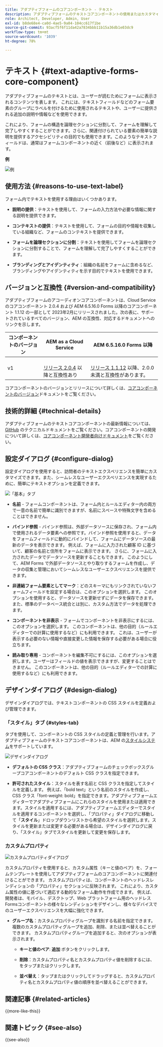 ```yaml
---
title: アダプティブフォームのコアコンポーネント - テキスト
description: アダプティブフォームのテキストコアコンポーネントの使用またはカスタマイズ。
role: Architect, Developer, Admin, User
exl-id: b8de68e4-ca0d-4ae5-9a04-104cc617f1be
source-git-commit: 93acf5f6f11da42a7834bbb11b15a36db1e03dc9
workflow-type: tm+mt
source-wordcount: '1039'
ht-degree: 78%

---
```


# テキスト {#text-adaptive-forms-core-component}

アダプティブフォームのテキストとは、ユーザーが読むためにフォームに表示されるコンテンツを表します。 これには、テキストフィールドなどのフォーム要素のグループにラベルを付けるために使用されるテキストや、ユーザーに提供される追加の説明や情報などを使用できます。

これにより、フォームの構造を論理セクションに分割して、フォームを理解して完了しやすくすることができます。さらに、関連付けられている要素の簡単な説明を提供するアクセシビリティの目的でも使用できます。このようなテキストフィールドは、通常はフォームコンポーネントの近く（前後など）に表示されます。

**例**

![例](/help/adaptive-forms/assets/text.png)

## 使用方法 {#reasons-to-use-text-label}

フォーム内でテキストを使用する理由はいくつかあります。

- **説明の提供**：テキストを使用して、フォームの入力方法や必要な情報に関する説明を提供できます。

- **コンテキストの提供**：テキストを使用して、フォームの目的や情報を収集している組織など、フォームのコンテキストを提供できます。

- **フォームを論理セクションに分割**：テキストを使用してフォームを論理セクションに分割することで、フォームを理解して完了しやすくすることができます。

- **ブランディングとアイデンティティ**：組織の名前をフォームに含めるなど、ブランディングやアイデンティティを示す目的でテキストを使用できます。

## バージョンと互換性 {#version-and-compatibility}

アダプティブフォームのアコーディオンコアコンポーネントは、Cloud Service のコアコンポーネント 2.0.4 および AEM 6.5.16.0 Forms 以降のコアコンポーネント 1.1.12 の一部として 2023年2月にリリースされました。次の表に、サポートされているすべてのバージョン、AEM の互換性、対応するドキュメントへのリンクを示します。

| コンポーネントのバージョン | AEM as a Cloud Service | AEM 6.5.16.0 Forms 以降 |
|---|---|---|
| v1 | <br>[リリース 2.0.4](/help/adaptive-forms/version.md) 以降と互換性あり | <br>[リリース 1.1.12](/help/adaptive-forms/version.md) 以降、2.0.0 未満と互換性があります。 |

コアコンポーネントのバージョンとリリースについて詳しくは、[コアコンポーネントのバージョン](/help/adaptive-forms/version.md)ドキュメントをご覧ください。

<!-- ## Sample Component Output {#sample-component-output}

To experience the Accordion Component as well as see examples of its configuration options as well as HTML and JSON output, visit the [Component Library](https://adobe.com/go/aem_cmp_library_accordion). -->

## 技術的詳細 {#technical-details}

アダプティブフォームのテキストコアコンポーネントの最新情報については、[GitHub](https://github.com/adobe/aem-core-forms-components/tree/master/ui.af.apps/src/main/content/jcr_root/apps/core/fd/components/form/text/v1/text) のテクニカルドキュメントをご覧ください。コアコンポーネントの開発について詳しくは、[コアコンポーネント開発者向けドキュメント](/help/developing/overview.md)をご覧ください。

## 設定ダイアログ {#configure-dialog}

設定ダイアログを使用すると、訪問者のテキストエクスペリエンスを簡単にカスタマイズできます。また、シームレスなユーザーエクスペリエンスを実現するために、簡単にテキストオプションを定義できます。

![「基本」タブ](/help/adaptive-forms/assets/text_properties.png)

- **名前** - フォームコンポーネントは、フォーム内とルールエディター内の両方で一意の名前で簡単に識別できますが、名前にスペースや特殊文字を含めることはできません。

- **バインド参照** - バインド参照は、外部データソースに保存され、フォーム内で使用されるデータ要素への参照です。バインド参照を使用すると、データをフォームフィールドに動的にバインドして、フォームにデータソースの最新のデータを表示できます。 例えば、フォームに入力された顧客 ID に基づいて、顧客の名前と住所をフォームに表示できます。 さらに、フォームに入力されたデータでデータソースを更新することもできます。 このようにして、AEM Forms で外部データソースとやり取りするフォームを作成し、データの収集と管理においてシームレスなユーザーエクスペリエンスを提供できます。
- **非連結フォーム要素としてマーク**：どのスキーマにもリンクされていないフォームフィールドを設定する場合は、このオプションを選択します。 このオプションを使用すると、データソースを更新せずにデータを保存できます。 また、標準のデータベース統合とは別に、カスタム方法でデータを処理できます。
- **コンポーネントを非表示** - フォームでコンポーネントを非表示にするには、このオプションを選択します。 このコンポーネントは、他の目的（ルールエディターでの計算に使用するなど）にも利用できます。 これは、ユーザーが表示する必要のない情報や直接変更した情報を保存する必要がある場合に役立ちます。
- **読み取り専用** - コンポーネントを編集不可にするには、このオプションを選択します。ユーザーはフィールドの値を表示できますが、変更することはできません。 このコンポーネントは、他の目的（ルールエディターでの計算に使用するなど）にも利用できます。


## デザインダイアログ {#design-dialog}

デザインダイアログでは、テキストコンポーネントの CSS スタイルを定義および管理できます。

### 「スタイル」タブ {#styles-tab}

タブを使用して、コンポーネントの CSS スタイルの定義と管理を行います。アダプティブフォームのテキストコアコンポーネントは、AEM の[スタイルシステム](/help/get-started/authoring.md#component-styling)をサポートしています。

![デザインダイアログ](/help/adaptive-forms/assets/checkbox-style.png)

- **デフォルトの CSS クラス**：アダプティブフォームのチェックボックスグループコアコンポーネントのデフォルト CSS クラスを指定できます。

- **許可されたスタイル**：スタイルを表す名前と CSS クラスを指定してスタイルを定義します。 例えば、「bold text」という名前のスタイルを作成し、CSS クラス「font-weight: bold」を指定できます。アダプティブフォームエディターでアダプティブフォームにこれらのスタイルを使用または適用できます。スタイルを適用するには、アダプティブフォームエディターでスタイルを適用するコンポーネントを選択し、「プロパティ」ダイアログに移動して「**スタイル**」ドロップダウンリストから希望のスタイルを選択します。スタイルを更新または変更する必要がある場合は、デザインダイアログに戻り、「スタイル」タブでスタイルを更新して変更を保存します。

### カスタムプロパティ

![カスタムプロパティダイアログ](/help/adaptive-forms/assets/checkbox-customproperties.png)

カスタムプロパティを使用すると、カスタム属性（キーと値のペア）を、フォームテンプレートを使用してアダプティブフォームのコアコンポーネントに関連付けることができます。 カスタムプロパティは、コンポーネントのヘッドレスレンディションの「プロパティ」セクションに反映されます。 これにより、カスタム属性の値に基づいて適応する動的なフォーム動作を作成できます。 例えば、開発者は、モバイル、デスクトップ、Web プラットフォーム用のヘッドレスFormsコンポーネントの様々なレンディションをデザインし、様々なデバイスでのユーザーエクスペリエンスを大幅に強化できます。

- **グループ名**：カスタムプロパティグループを識別する名前を指定できます。 複数のカスタムプロパティグループを追加、削除、または並べ替えることができます。 カスタムプロパティグループを追加すると、次のオプションが表示されます。

   - **キーと値のペア**: **追加** ボタンをクリックします。

   - **削除**：カスタムプロパティ名とカスタムプロパティ値を削除するには、をタップまたはクリックします。

   - **並べ替え**：タップまたはクリックしてドラッグすると、カスタムプロパティ名とカスタムプロパティ値の順序を並べ替えることができます。

## 関連記事 {#related-articles}

{{more-like-this}}

## 関連トピック {#see-also}

{{see-also}}
